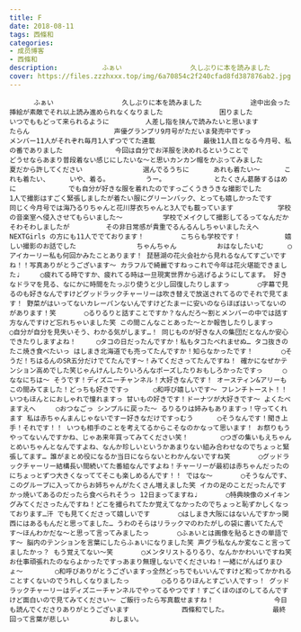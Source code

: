 ```yaml
---
title: F
date: 2018-08-11
tags: 西條和
categories: 
- 成员博客
- 西條和
description:           ふぁい                 久しぶりに本を読みました            途中出会った挿絵が素敵でそれ以上読み進められなくなりました              困りました            いつでももどって来られるように    ...
cover: https://files.zzzhxxx.top/img/6a70854c2f240cfad8fd387876ab2.jpg 
---
```


          ふぁい                 久しぶりに本を読みました            途中出会った挿絵が素敵でそれ以上読み進められなくなりました              困りました            いつでももどって来られるように         人差し指を挟んで読みたいと思います                たらん                     声優グランプリ9月号がただいま発売中ですっ           メンバー11人がそれぞれ毎月1人ずつでてた連載            最後11人目となる今月号、私の番でありました             今回は自分でお洋服を決めれるということで          どうせならあまり普段着ない感じにしたいな〜と思いカンカン帽をかぶってみました            夏だから許してください               選んでるうちに      あれも着たい〜      これも着たい、     いや、着る。         うー。            とたくさん葛藤するはめに             でも自分が好きな服を着れたのですっごくうきうきな撮影でした           1人で撮影はすごく緊張しましたが着たい服にグリーンバック、とっても嬉しかったです              同じく今月号では海乃るりちゃんと花川芽衣ちゃんと3人でも載っています           学校の音楽室へ侵入させてもらいました〜          学校でメイクして撮影してるってなんだかそわそわしましたが         その非日常感が貴重でるんるんしちゃいましたえへ              NEXTGirls の方にも11人ででております！         こちらも学校です！           嬉しい撮影のお話でした               ちゃんちゃん          おはなしたいむ      ◯アイカーリー私も何回かみたことあります！ 琵琶湖の花火会社から見れるなんてすごいですね！！写真ありがとうございます〜 カラフルで綺麗ですねっこれで今年は花火堪能できました♩     ◯疲れてる時ですか、疲れてる時は一旦現実世界から逃げるようにしてます。 好きなドラマを見る、なにかに時間をたっぷり使うと少し回復したりしますっ       ◯字幕で見るのも好きなんですけどグッドラックチャーリーは吹き替えで放送されてるのでそれで見てます！ 野菜がはいってないカレーパンないんですけどたまーに安いのならほぼはいってないのがあります！笑       ◯るりるりと話すことですか？なんだろ〜割とメンバーの中では話す方なんですけど忘れちゃいました笑 この間こんなことあった〜とか報告したりしますっ      ◯自分が自分を見失いそう、わかる気がします…！ 同じものが好きな人の集団だとなんか安心できたりしますよね！     ◯タコの日だったんですか！私もタコたべれませぬ… タコ抜きのたこ焼き食べたいっ はしまき北海道でも売ってたんですか！知らなかったです！       ◯そうだ！ちはるんのSR五分だけでてたんです〜！みてくださってたんですね！ 確かになぜかテンション高めでした笑じゃんけんしたりいろんなポーズしたりおもしろかったですっ     ◯ななにちは〜 そうです！ディズニーチャンネル！大好きなんです！ オースティン&アリーもこの間みてました！どっちも好きですっ      ◯和呼び嬉しいです〜 フレンチトースト！！いつもほんとにおしゃれで憧れますっ 甘いもの好きです！ドーナツが大好きです〜 よくたべますえへ     ◯おつなごっ シンプルに戻った〜 るりるりは姉みもありますっ！守ってくれます 私は赤ちゃんまんじゃないですー好きなだけですっむう      ◯そうなんです！聞き上手！それです！！ いつも相手のことを考えてるからこそなのかなって思います！ お祭りもうやってないんですかね、じゃあ来年買ってみてください笑！        ◯つぎの集いもえちゃんとめいちゃんとなんですよね、なんか珍しいというかあまりない組み合わせなのでちょっと緊張してます… 誰がまとめ役になるか当日にならないとわかんないですね笑       ◯グッドラックチャーリー結構長い間続いてた番組なんですよね！チャーリーが最初は赤ちゃんだったのにちょっとずつ大きくなっててそこも楽しめるんです！！ ではな〜       ◯そうなんです、このグループに入ってからお姉ちゃんがたくさん増えました笑 イカの足のことだったんですかっ焼いてあるのだったら食べられそうっ 12日まってますね♩       ◯特典映像のメイキングみてくださったんですね！どこを撮られてたか覚えてなかったのでちょっと恥ずかしくなっております…汗 でも見てくださって嬉しいです       ◯はしまき大阪にはないんですかっ関西にはあるもんだと思ってました… うわのそらはリラックマのわたがしの袋に書いてたんです〜ほんわかだな〜と思って言ってみましたっ       ◯ふぁいとは画像を貼るときの単語です〜 脳内のテンションを言葉にしたらふぁいになりました笑 声グラ私なんか変なこと言ってましたかっ？ もう覚えてない〜笑       ◯メンタリストるりるり、なんかかわいいですね笑 お仕事頑張れたのならよかったですっあまり無理しないでくださいね！一緒にがんばりまひょ〜        ◯和呼びありがとうございますっ全然どっちでもいいんですけど和ってかかれることすくないのでうれしくなりましたっ        ◯るりるりほんとすごい人ですっ！ グッドラックチャーリーはディズニーチャンネルでやってるやつです！すごくほのぼのしてるんですけど面白いので見てみてください〜 ご飯行ったら写真載せますね！               今日も読んでくださりありがとうございます             西條和でした。           最終回って言葉が悲しい          おしまい。


